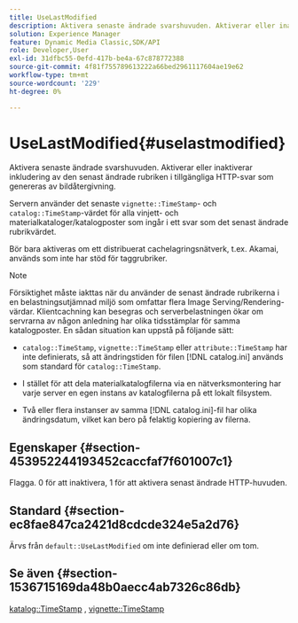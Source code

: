 ```yaml
---
title: UseLastModified
description: Aktivera senaste ändrade svarshuvuden. Aktiverar eller inaktiverar inkludering av den senast ändrade rubriken i tillgängliga HTTP-svar som genereras av bildåtergivning.
solution: Experience Manager
feature: Dynamic Media Classic,SDK/API
role: Developer,User
exl-id: 31dfbc55-0efd-417b-be4a-67c878772388
source-git-commit: 4f81f755789613222a66bed2961117604ae19e62
workflow-type: tm+mt
source-wordcount: '229'
ht-degree: 0%

---
```


# UseLastModified{#uselastmodified}

Aktivera senaste ändrade svarshuvuden. Aktiverar eller inaktiverar inkludering av den senast ändrade rubriken i tillgängliga HTTP-svar som genereras av bildåtergivning.

Servern använder det senaste `vignette::TimeStamp`- och `catalog::TimeStamp`-värdet för alla vinjett- och materialkataloger/katalogposter som ingår i ett svar som det senast ändrade rubrikvärdet.

Bör bara aktiveras om ett distribuerat cachelagringsnätverk, t.ex. Akamai, används som inte har stöd för taggrubriker.

>[!NOTE]
>
>Försiktighet måste iakttas när du använder de senast ändrade rubrikerna i en belastningsutjämnad miljö som omfattar flera Image Serving/Rendering-värdar. Klientcachning kan besegras och serverbelastningen ökar om servrarna av någon anledning har olika tidsstämplar för samma katalogposter. En sådan situation kan uppstå på följande sätt:

* `catalog::TimeStamp`, `vignette::TimeStamp` eller `attribute::TimeStamp` har inte definierats, så att ändringstiden för filen [!DNL catalog.ini] används som standard för `catalog::TimeStamp`.

* I stället för att dela materialkatalogfilerna via en nätverksmontering har varje server en egen instans av katalogfilerna på ett lokalt filsystem.
* Två eller flera instanser av samma [!DNL catalog.ini]-fil har olika ändringsdatum, vilket kan bero på felaktig kopiering av filerna.

## Egenskaper {#section-453952244193452caccfaf7f601007c1}

Flagga. 0 för att inaktivera, 1 för att aktivera senast ändrade HTTP-huvuden.

## Standard {#section-ec8fae847ca2421d8cdcde324e5a2d76}

Ärvs från `default::UseLastModified` om inte definierad eller om tom.

## Se även {#section-1536715169da48b0aecc4ab7326c86db}

[katalog::TimeStamp](../../../../../ir-api/material-cat/image-rendering-api-ref/c-ir-material-catalog/c-ir-material-data-reference/r-ir-timestamp-dataref.md#reference-6daf7973dc4f4b4e9e8165756db7c319) , [vignette::TimeStamp](../../../../../ir-api/material-cat/image-rendering-api-ref/c-ir-material-catalog/c-ir-vignette-map-reference/r-ir-timestamp-vignette.md#reference-d57cdd40a6a645d199dbb1d56cc85bc1)
